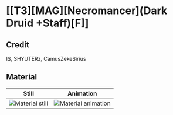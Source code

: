 # [\[T3\]\[MAG\]\[Necromancer\]\(Dark Druid +Staff\)\[F\]]

## Credit

IS, SHYUTERz, CamusZekeSirius
	
## Material

| Still | Animation |
| :---: | :-------: |
| ![Material still](./Material_000.png) | ![Material animation](./Material.gif) |
